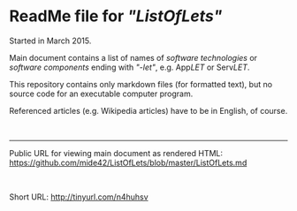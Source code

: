 # ReadMe file for *"ListOfLets"*

Started in March 2015.

Main document contains a list of names of *software technologies* or *software components* ending with *"-let"*, e.g. App*LET* or Serv*LET*.

This repository contains only markdown files (for formatted text), but no source code for an executable computer program.

Referenced articles (e.g. Wikipedia articles) have to be in English, of course.

<br>

----

Public URL for viewing main document as rendered HTML:<br>
https://github.com/mide42/ListOfLets/blob/master/ListOfLets.md

<br>

Short URL: http://tinyurl.com/n4huhsv
